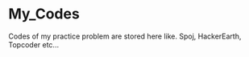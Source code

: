 My_Codes
========

Codes of my practice problem are stored here like. Spoj, HackerEarth, Topcoder etc...
